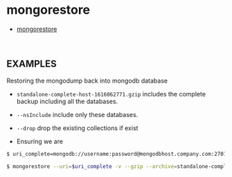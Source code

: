 # mongorestore

- [mongorestore](https://www.mongodb.com/docs/database-tools/mongorestore/)

<br>

## EXAMPLES

Restoring the mongodump back into mongodb database

- `standalone-complete-host-1616062771.gzip` includes the complete backup including all the databases.

- `--nsInclude` include only these databases.

- `--drop` drop the existing collections if exist

- Ensuring we are 
```bash
$ uri_complete=mongodb://username:password@mongodbhost.company.com:27017/admin:27017/admin

$ mongorestore --uri=$uri_complete -v --gzip --archive=standalone-complete-host-1616062771.gzip --nsInclude="module-*" --nsInclude="cli*" --numInsertionWorkersPerCollection=15 --bypassDocumentValidation --drop --preserveUUID --convertLegacyIndexes
```